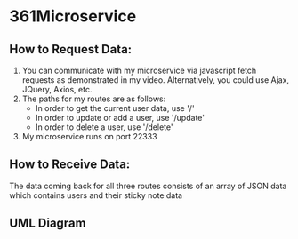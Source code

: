 # 361Microservice

## How to Request Data: 
1) You can communicate with my microservice via javascript fetch requests as demonstrated in my video. Alternatively, you could use Ajax, JQuery, Axios, etc.
2) The paths for my routes are as follows:
      * In order to get the current user data, use '/'
      * In order to update or add a user, use '/update'
      * In order to delete a user, use '/delete'
3) My microservice runs on port 22333

## How to Receive Data: 
The data coming back for all three routes consists of an array of JSON data which contains users and their sticky note data


## UML Diagram
